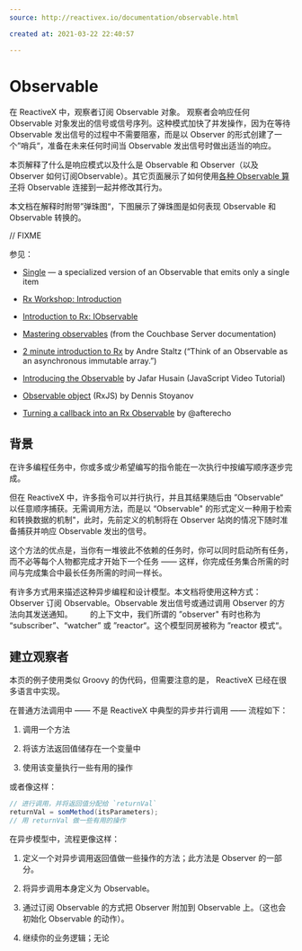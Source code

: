 ```yaml
---
source: http://reactivex.io/documentation/observable.html

created at: 2021-03-22 22:40:57

---
```


# Observable

在 ReactiveX 中，观察者订阅 Observable 对象。 观察者会响应任何 Observable 对象发出的信号或信号序列。这种模式加快了并发操作，因为在等待 Observable 发出信号的过程中不需要阻塞，而是以 Observer 的形式创建了一个”哨兵“，准备在未来任何时间当 Observable 发出信号时做出适当的响应。 

本页解释了什么是响应模式以及什么是 Observable 和 Observer（以及 Observer 如何订阅Observable）。其它页面展示了如何使用[各种 Observable 算子](http://reactivex.io/documentation/operators.html)将 Observable 连接到一起并修改其行为。 

本文档在解释时附带”弹珠图“，下图展示了弹珠图是如何表现 Observable 和 Observable 转换的。

// FIXME

参见：

- [Single](http://reactivex.io/documentation/single.html) — a specialized version of an Observable that emits only a single item
  
- [Rx Workshop: Introduction](http://channel9.msdn.com/Series/Rx-Workshop/Rx-Workshop-Introduction)
  
- [Introduction to Rx: IObservable](http://www.introtorx.com/Content/v1.0.10621.0/02_KeyTypes.html#IObservable)
  
- [Mastering observables](http://docs.couchbase.com/developer/java-2.0/observables.html) (from the Couchbase Server documentation)
  
- [2 minute introduction to Rx](https://medium.com/@andrestaltz/2-minute-introduction-to-rx-24c8ca793877) by Andre Staltz (“Think of an Observable as an asynchronous immutable array.”)
  
- [Introducing the Observable](https://egghead.io/lessons/javascript-introducing-the-observable) by Jafar Husain (JavaScript Video Tutorial)
  
- [Observable object](http://xgrommx.github.io/rx-book/content/observable/index.html) (RxJS) by Dennis Stoyanov
  
- [Turning a callback into an Rx Observable](https://afterecho.uk/blog/turning-a-callback-into-an-rx-observable.html) by @afterecho
  

## 背景

在许多编程任务中，你或多或少希望编写的指令能在一次执行中按编写顺序逐步完成。

但在 ReactiveX 中，许多指令可以并行执行，并且其结果随后由 ”Observable“ 以任意顺序捕获。无需调用方法，而是以 “Observable" 的形式定义一种用于检索和转换数据的机制"，此时，先前定义的机制将在 Observer 站岗的情况下随时准备捕获并响应 Observable 发出的信号。 

这个方法的优点是，当你有一堆彼此不依赖的任务时，你可以同时启动所有任务，而不必等每个人物都完成才开始下一个任务 —— 这样，你完成任务集合所需的时间与完成集合中最长任务所需的时间一样长。 

有许多方式用来描述这种异步编程和设计模型。本文档将使用这种方式：Observer 订阅 Observable。Observable 发出信号或通过调用 Observer 的方法向其发送通知。        的上下文中，我们所谓的 ”observer" 有时也称为 “subscriber”、“watcher” 或 ”reactor“。这个模型同房被称为 ”reactor 模式“。 

## 建立观察者

本页的例子使用类似 Groovy 的伪代码，但需要注意的是， ReactiveX 已经在很多语言中实现。 

在普通方法调用中 —— 不是 ReactiveX 中典型的异步并行调用 —— 流程如下：

1. 调用一个方法
  
2. 将该方法返回值储存在一个变量中
  
3. 使用该变量执行一些有用的操作
  

或者像这样：

```java
// 进行调用，并将返回值分配给 `returnVal`
returnVal = somMethod(itsParameters);
// 用 returnVal 做一些有用的操作
```

在异步模型中，流程更像这样：

1. 定义一个对异步调用返回值做一些操作的方法；此方法是 Observer 的一部分。
  
2. 将异步调用本身定义为 Observable。
  
3. 通过订阅 Observable 的方式把 Observer 附加到 Observable 上。（这也会初始化 Observable 的动作）。
  
4. 继续你的业务逻辑；无论
